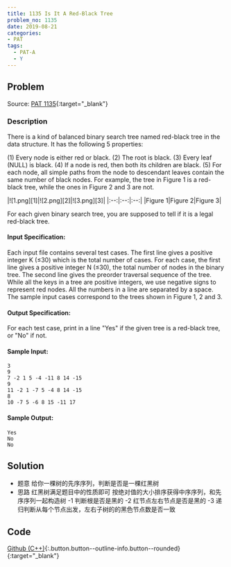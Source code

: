 ```yaml
---
title: 1135 Is It A Red-Black Tree
problem_no: 1135
date: 2019-08-21
categories:
- PAT
tags:
  - PAT-A
  - Y
---
```


<!--more-->

## Problem

Source: [PAT 1135](){:target="_blank"}

### Description

There is a kind of balanced binary search tree named red-black tree in the data structure. It has the following 5
properties:

(1) Every node is either red or black.
(2) The root is black.
(3) Every leaf (NULL) is black.
(4) If a node is red, then both its children are black.
(5) For each node, all simple paths from the node to descendant leaves contain the same number of black nodes. For
example, the tree in Figure 1 is a red-black tree, while the ones in Figure 2 and 3 are not.

|![1.png][1]|![2.png][2]|![3.png][3]| |:--:|:--:|:--:| |Figure 1|Figure 2|Figure 3|

For each given binary search tree, you are supposed to tell if it is a legal red-black tree.

#### Input Specification:

Each input file contains several test cases. The first line gives a positive integer K (≤30) which is the total number
of cases. For each case, the first line gives a positive integer N (≤30), the total number of nodes in the binary tree.
The second line gives the preorder traversal sequence of the tree. While all the keys in a tree are positive integers,
we use negative signs to represent red nodes. All the numbers in a line are separated by a space. The sample input cases
correspond to the trees shown in Figure 1, 2 and 3.

#### Output Specification:

For each test case, print in a line "Yes" if the given tree is a red-black tree, or "No" if not.

#### Sample Input:

```text
3
9
7 -2 1 5 -4 -11 8 14 -15
9
11 -2 1 -7 5 -4 8 14 -15
8
10 -7 5 -6 8 15 -11 17
```

#### Sample Output:

```text
Yes
No
No
```

## Solution

- 题意 给你一棵树的先序序列，判断是否是一棵红黑树
- 思路 红黑树满足题目中的性质即可 按绝对值的大小排序获得中序序列，和先序序列一起构造树 -1 判断根是否是黑的 -2 红节点左右节点是否是黑的 -3 递归判断从每个节点出发，左右子树的的黑色节点数是否一致

## Code

[Github (C++)](https://github.com/Alomerry/algorithm/blob/master/pat/a/){:.button.button--outline-info.button--rounded}{:target="_blank"}


```cpp

```
